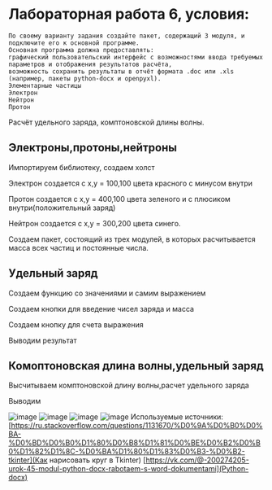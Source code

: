 #  Лабораторная работа 6, условия:
    По своему варианту задания создайте пакет, содержащий 3 модуля, и подключите его к основной программе.
    Основная программа должна предоставлять:
    графический пользовательский интерфейс с возможностями ввода требуемых параметров и отображения результатов расчёта,
    возможность сохранить результаты в отчёт формата .doc или .xls (например, пакеты python-docx и openpyxl).
    Элементарные частицы
    Электрон
    Нейтрон
    Протон
Расчёт удельного заряда, комптоновской длины волны.


## Электроны,протоны,нейтроны
Импортируем библиотеку, создаем холст

Электрон создается с x,y = 100,100 цвета красного с минусом внутри

Протон создается с x,y = 400,100 цвета зеленого и с плюсиком внутри(положительный заряд)

Нейтрон создается с x,y = 300,200 цвета синего.

Создаем пакет, состоящий из трех модулей, в которых расчитывается масса всех частиц и постоянные числа.

## Удельный заряд
Создаем функцию со значениями и самим выражением

Создаем кнопки для введение чисел заряда и масса

Создаем кнопку для счета выражения

Выводим результат
## Комоптоновская длина волны,удельный заряд
Высчитываем комптоновской длину волны,расчет удельного заряда

Выводим

![image](https://github.com/DarkSwordss89125/laba1/assets/160292757/90451945-1ff1-47e2-b645-e74f499bc360)
![image](https://github.com/DarkSwordss89125/laba1/assets/160292757/f9fb0a68-4d36-4a5b-b5dd-b1d91b99d2e9)
![image](https://github.com/DarkSwordss89125/laba1/assets/160292757/8a759461-95f0-45d2-b115-235717357132)
![image](https://github.com/DarkSwordss89125/laba1/assets/160292757/c77e95a1-7ad6-470c-8165-34671db7ab0a)
Используемые источники:
[https://ru.stackoverflow.com/questions/1131670/%D0%9A%D0%B0%D0%BA-%D0%BD%D0%B0%D1%80%D0%B8%D1%81%D0%BE%D0%B2%D0%B0%D1%82%D1%8C-%D0%BA%D1%80%D1%83%D0%B3-%D0%B2-tkinter](Как нарисовать круг в Tkinter)
[https://vk.com/@-200274205-urok-45-modul-python-docx-rabotaem-s-word-dokumentami](Python-docx)

